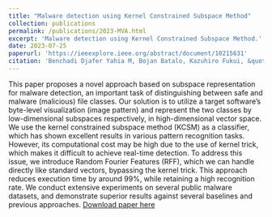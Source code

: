 ```yaml
---
title: "Malware detection using Kernel Constrained Subspace Method"
collection: publications
permalink: /publications/2023-MVA.html
excerpt: 'Malware detection using Kernel Constrained Subspace Method.'
date: 2023-07-25
paperurl: 'https://ieeexplore.ieee.org/abstract/document/10215631'
citation: 'Benchadi Djafer Yahia M, Bojan Batalo, Kazuhiro Fukui, &quot;Malware detection using Kernel Constrained Subspace Method.&quot;,2023 18th International Conference on Machine Vision and Applications (MVA), pp. 1-5, 2023.'
---
```

This paper proposes a novel approach based on subspace representation for malware detection, an important task of distinguishing between safe and malware (malicious) file classes. Our solution is to utilize a target software’s byte-level visualization (image pattern) and represent the two classes by low-dimensional subspaces respectively, in high-dimensional vector space. We use the kernel constrained subspace method (KCSM) as a classifier, which has shown excellent results in various pattern recognition tasks. However, its computational cost may be high due to the use of kernel trick, which makes it difficult to achieve real-time detection. To address this issue, we introduce Random Fourier Features (RFF), which we can handle directly like standard vectors, bypassing the kernel trick. This approach reduces execution time by around 99%, while retaining a high recognition rate. We conduct extensive experiments on several public malware datasets, and demonstrate superior results against several baselines and previous approaches.
[Download paper here](https://ieeexplore.ieee.org/abstract/document/10215631)

